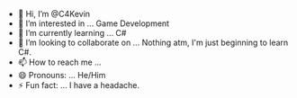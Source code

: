 - 👋 Hi, I’m @C4Kevin
- 👀 I’m interested in ... Game Development
- 🌱 I’m currently learning ... C#
- 💞️ I’m looking to collaborate on ... Nothing atm, I'm just beginning to learn C#.
- 📫 How to reach me ...
- 😄 Pronouns: ... He/Him
- ⚡ Fun fact: ... I have a headache.

<!---
C4Kevin/C4Kevin is a ✨ special ✨ repository because its `README.md` (this file) appears on your GitHub profile.
You can click the Preview link to take a look at your changes.
--->
